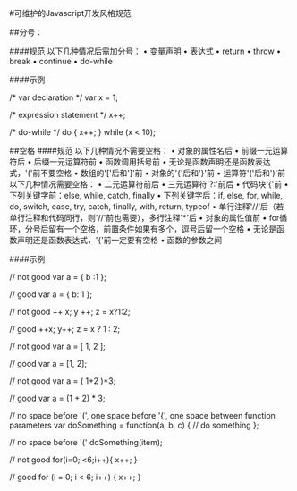 #可维护的Javascript开发风格规范


##分号：

####规范
以下几种情况后需加分号：
•	变量声明
•	表达式
•	return
•	throw
•	break
•	continue
•	do-while

####示例

/* var declaration */
var x = 1;

/* expression statement */
x++;

/* do-while */
do {
    x++;
} while (x < 10);


##空格
####规范
以下几种情况不需要空格：
	•	对象的属性名后
	•	前缀一元运算符后
	•	后缀一元运算符前
	•	函数调用括号前
	•	无论是函数声明还是函数表达式，'('前不要空格
	•	数组的'['后和']'前
	•	对象的'{'后和'}'前
	•	运算符'('后和')'前
以下几种情况需要空格：
	•	二元运算符前后
	•	三元运算符'?:'前后
	•	代码块'{'前
	•	下列关键字前：else, while, catch, finally
	•	下列关键字后：if, else, for, while, do, switch, case, try, catch, finally, with, return, typeof
	•	单行注释'//'后（若单行注释和代码同行，则'//'前也需要），多行注释'*'后
	•	对象的属性值前
	•	for循环，分号后留有一个空格，前置条件如果有多个，逗号后留一个空格
	•	无论是函数声明还是函数表达式，'{'前一定要有空格
	•	函数的参数之间
	
####示例

// not good
var a = {
    b :1
};

// good
var a = {
    b: 1
};

// not good
++ x;
y ++;
z = x?1:2;

// good
++x;
y++;
z = x ? 1 : 2;

// not good
var a = [ 1, 2 ];

// good
var a = [1, 2];

// not good
var a = ( 1+2 )*3;

// good
var a = (1 + 2) * 3;

// no space before '(', one space before '{', one space between function parameters
var doSomething = function(a, b, c) {
    // do something
};

// no space before '('
doSomething(item);

// not good
for(i=0;i<6;i++){
    x++;
}

// good
for (i = 0; i < 6; i++) {
    x++;
}



